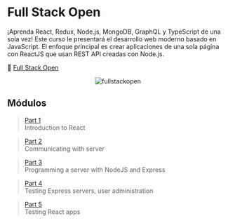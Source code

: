 # Full Stack Open

¡Aprenda React, Redux, Node.js, MongoDB, GraphQL y TypeScript de una sola vez! Este curso le presentará el desarrollo web moderno basado en JavaScript. El enfoque principal es crear aplicaciones de una sola página con ReactJS que usan REST API creadas con Node.js.

🔗 [Full Stack Open](https://fullstackopen.com/es/)

<p align="center">
    <img src="https://i.ibb.co/qYNrg6D/fullstackopen-cover-purple.png"
        alt="fullstackopen"
    />
</p>

## Módulos

> [Part 1](https://github.com/ZairBulos/full-stack-open/tree/main/part1) <br/>
> Introduction to React

> [Part 2](https://github.com/ZairBulos/full-stack-open/tree/main/part2) <br/>
> Communicating with server

> [Part 3](https://github.com/ZairBulos/full-stack-open/tree/main/part3) <br/>
> Programming a server with NodeJS and Express

> [Part 4](https://github.com/ZairBulos/full-stack-open/tree/main/part4) <br/>
> Testing Express servers, user administration

> [Part 5](https://github.com/ZairBulos/full-stack-open/tree/main/part5) <br/>
> Testing React apps